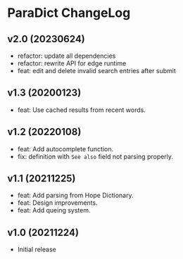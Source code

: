 # ParaDict ChangeLog

## v2.0 (20230624)
- refactor: update all dependencies
- refactor: rewrite API for edge runtime
- feat: edit and delete invalid search entries after submit

## v1.3 (20200123)
- feat: Use cached results from recent words.

## v1.2 (20220108)
- feat: Add autocomplete function.
- fix: definition with `See also` field not parsing properly.

## v1.1 (20211225)
- feat: Add parsing from Hope Dictionary.
- feat: Design improvements.
- feat: Add queing system.

## v1.0 (20211224)
- Initial release